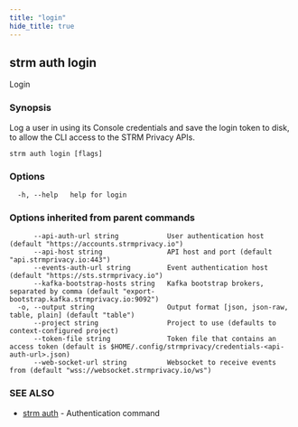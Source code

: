 ```yaml
---
title: "login"
hide_title: true
---
```

## strm auth login

Login

### Synopsis

Log a user in using its Console credentials and save the login token to disk, 
to allow the CLI access to the STRM Privacy APIs.

```
strm auth login [flags]
```

### Options

```
  -h, --help   help for login
```

### Options inherited from parent commands

```
      --api-auth-url string            User authentication host (default "https://accounts.strmprivacy.io")
      --api-host string                API host and port (default "api.strmprivacy.io:443")
      --events-auth-url string         Event authentication host (default "https://sts.strmprivacy.io")
      --kafka-bootstrap-hosts string   Kafka bootstrap brokers, separated by comma (default "export-bootstrap.kafka.strmprivacy.io:9092")
  -o, --output string                  Output format [json, json-raw, table, plain] (default "table")
      --project string                 Project to use (defaults to context-configured project)
      --token-file string              Token file that contains an access token (default is $HOME/.config/strmprivacy/credentials-<api-auth-url>.json)
      --web-socket-url string          Websocket to receive events from (default "wss://websocket.strmprivacy.io/ws")
```

### SEE ALSO

* [strm auth](docs/04-reference/01-cli-reference/strm/auth/index.md)	 - Authentication command

